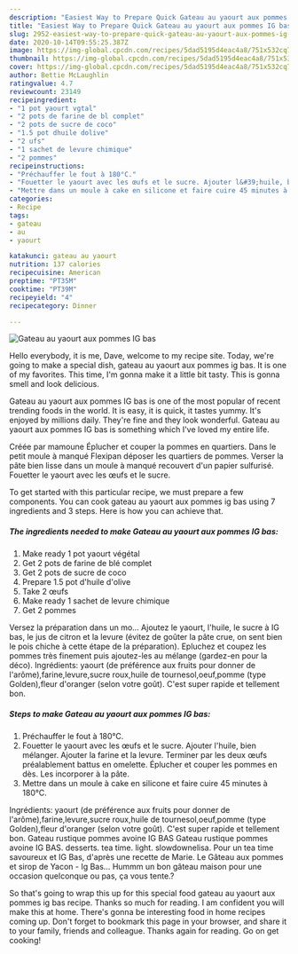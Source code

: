 ```yaml
---
description: "Easiest Way to Prepare Quick Gateau au yaourt aux pommes IG bas"
title: "Easiest Way to Prepare Quick Gateau au yaourt aux pommes IG bas"
slug: 2952-easiest-way-to-prepare-quick-gateau-au-yaourt-aux-pommes-ig-bas
date: 2020-10-14T09:55:25.387Z
image: https://img-global.cpcdn.com/recipes/5dad5195d4eac4a8/751x532cq70/gateau-au-yaourt-aux-pommes-ig-bas-photo-principale-de-la-recette.jpg
thumbnail: https://img-global.cpcdn.com/recipes/5dad5195d4eac4a8/751x532cq70/gateau-au-yaourt-aux-pommes-ig-bas-photo-principale-de-la-recette.jpg
cover: https://img-global.cpcdn.com/recipes/5dad5195d4eac4a8/751x532cq70/gateau-au-yaourt-aux-pommes-ig-bas-photo-principale-de-la-recette.jpg
author: Bettie McLaughlin
ratingvalue: 4.7
reviewcount: 23149
recipeingredient:
- "1 pot yaourt vgtal"
- "2 pots de farine de bl complet"
- "2 pots de sucre de coco"
- "1.5 pot dhuile dolive"
- "2 ufs"
- "1 sachet de levure chimique"
- "2 pommes"
recipeinstructions:
- "Préchauffer le fout à 180°C."
- "Fouetter le yaourt avec les œufs et le sucre. Ajouter l&#39;huile, bien mélanger. Ajouter la farine et la levure. Terminer par les deux œufs préalablement battus en omelette. Éplucher et couper les pommes en dès. Les incorporer à la pâte."
- "Mettre dans un moule à cake en silicone et faire cuire 45 minutes à 180°C."
categories:
- Recipe
tags:
- gateau
- au
- yaourt

katakunci: gateau au yaourt 
nutrition: 137 calories
recipecuisine: American
preptime: "PT35M"
cooktime: "PT39M"
recipeyield: "4"
recipecategory: Dinner

---
```



![Gateau au yaourt aux pommes IG bas](https://img-global.cpcdn.com/recipes/5dad5195d4eac4a8/751x532cq70/gateau-au-yaourt-aux-pommes-ig-bas-photo-principale-de-la-recette.jpg)

Hello everybody, it is me, Dave, welcome to my recipe site. Today, we're going to make a special dish, gateau au yaourt aux pommes ig bas. It is one of my favorites. This time, I'm gonna make it a little bit tasty. This is gonna smell and look delicious.

Gateau au yaourt aux pommes IG bas is one of the most popular of recent trending foods in the world. It is easy, it is quick, it tastes yummy. It's enjoyed by millions daily. They're fine and they look wonderful. Gateau au yaourt aux pommes IG bas is something which I've loved my entire life.

Créée par mamoune Éplucher et couper la pommes en quartiers. Dans le petit moule à manqué Flexipan déposer les quartiers de pommes. Verser la pâte bien lisse dans un moule à manqué recouvert d&#39;un papier sulfurisé. Fouetter le yaourt avec les œufs et le sucre.


To get started with this particular recipe, we must prepare a few components. You can cook gateau au yaourt aux pommes ig bas using 7 ingredients and 3 steps. Here is how you can achieve that.

<!--inarticleads1-->

##### The ingredients needed to make Gateau au yaourt aux pommes IG bas:

1. Make ready 1 pot yaourt végétal
1. Get 2 pots de farine de blé complet
1. Get 2 pots de sucre de coco
1. Prepare 1.5 pot d&#39;huile d&#39;olive
1. Take 2 œufs
1. Make ready 1 sachet de levure chimique
1. Get 2 pommes


Versez la préparation dans un mo… Ajoutez le yaourt, l&#39;huile, le sucre à IG bas, le jus de citron et la levure (évitez de goûter la pâte crue, on sent bien le pois chiche à cette étape de la préparation). Epluchez et coupez les pommes très finement puis ajoutez-les au mélange (gardez-en pour la déco). Ingrédients: yaourt (de préférence aux fruits pour donner de l&#39;arôme),farine,levure,sucre roux,huile de tournesol,oeuf,pomme (type Golden),fleur d&#39;oranger (selon votre goût). C&#39;est super rapide et tellement bon. 

<!--inarticleads2-->

##### Steps to make Gateau au yaourt aux pommes IG bas:

1. Préchauffer le fout à 180°C.
1. Fouetter le yaourt avec les œufs et le sucre. Ajouter l&#39;huile, bien mélanger. Ajouter la farine et la levure. Terminer par les deux œufs préalablement battus en omelette. Éplucher et couper les pommes en dès. Les incorporer à la pâte.
1. Mettre dans un moule à cake en silicone et faire cuire 45 minutes à 180°C.


Ingrédients: yaourt (de préférence aux fruits pour donner de l&#39;arôme),farine,levure,sucre roux,huile de tournesol,oeuf,pomme (type Golden),fleur d&#39;oranger (selon votre goût). C&#39;est super rapide et tellement bon. Gateau rustique pommes avoine IG BAS Gateau rustique pommes avoine IG BAS. desserts. tea time. light. slowdownelisa. Pour un tea time savoureux et IG Bas, d&#39;après une recette de Marie. Le Gâteau aux pommes et sirop de Yacon - Ig Bas… Hummm un bon gâteau maison pour une occasion quelconque ou pas, ça vous tente.? 

So that's going to wrap this up for this special food gateau au yaourt aux pommes ig bas recipe. Thanks so much for reading. I am confident you will make this at home. There's gonna be interesting food in home recipes coming up. Don't forget to bookmark this page in your browser, and share it to your family, friends and colleague. Thanks again for reading. Go on get cooking!
